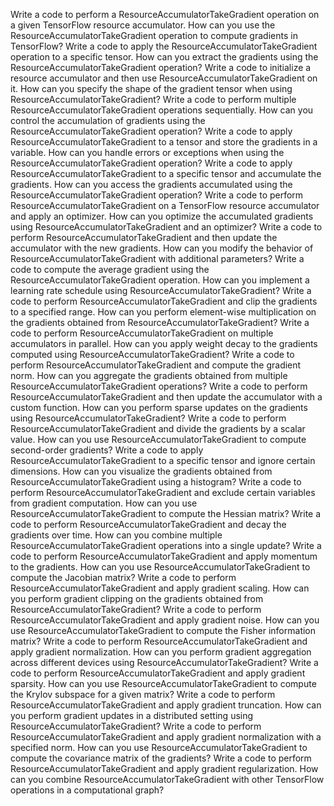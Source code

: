 Write a code to perform a ResourceAccumulatorTakeGradient operation on a given TensorFlow resource accumulator.
How can you use the ResourceAccumulatorTakeGradient operation to compute gradients in TensorFlow?
Write a code to apply the ResourceAccumulatorTakeGradient operation to a specific tensor.
How can you extract the gradients using the ResourceAccumulatorTakeGradient operation?
Write a code to initialize a resource accumulator and then use ResourceAccumulatorTakeGradient on it.
How can you specify the shape of the gradient tensor when using ResourceAccumulatorTakeGradient?
Write a code to perform multiple ResourceAccumulatorTakeGradient operations sequentially.
How can you control the accumulation of gradients using the ResourceAccumulatorTakeGradient operation?
Write a code to apply ResourceAccumulatorTakeGradient to a tensor and store the gradients in a variable.
How can you handle errors or exceptions when using the ResourceAccumulatorTakeGradient operation?
Write a code to apply ResourceAccumulatorTakeGradient to a specific tensor and accumulate the gradients.
How can you access the gradients accumulated using the ResourceAccumulatorTakeGradient operation?
Write a code to perform ResourceAccumulatorTakeGradient on a TensorFlow resource accumulator and apply an optimizer.
How can you optimize the accumulated gradients using ResourceAccumulatorTakeGradient and an optimizer?
Write a code to perform ResourceAccumulatorTakeGradient and then update the accumulator with the new gradients.
How can you modify the behavior of ResourceAccumulatorTakeGradient with additional parameters?
Write a code to compute the average gradient using the ResourceAccumulatorTakeGradient operation.
How can you implement a learning rate schedule using ResourceAccumulatorTakeGradient?
Write a code to perform ResourceAccumulatorTakeGradient and clip the gradients to a specified range.
How can you perform element-wise multiplication on the gradients obtained from ResourceAccumulatorTakeGradient?
Write a code to perform ResourceAccumulatorTakeGradient on multiple accumulators in parallel.
How can you apply weight decay to the gradients computed using ResourceAccumulatorTakeGradient?
Write a code to perform ResourceAccumulatorTakeGradient and compute the gradient norm.
How can you aggregate the gradients obtained from multiple ResourceAccumulatorTakeGradient operations?
Write a code to perform ResourceAccumulatorTakeGradient and then update the accumulator with a custom function.
How can you perform sparse updates on the gradients using ResourceAccumulatorTakeGradient?
Write a code to perform ResourceAccumulatorTakeGradient and divide the gradients by a scalar value.
How can you use ResourceAccumulatorTakeGradient to compute second-order gradients?
Write a code to apply ResourceAccumulatorTakeGradient to a specific tensor and ignore certain dimensions.
How can you visualize the gradients obtained from ResourceAccumulatorTakeGradient using a histogram?
Write a code to perform ResourceAccumulatorTakeGradient and exclude certain variables from gradient computation.
How can you use ResourceAccumulatorTakeGradient to compute the Hessian matrix?
Write a code to perform ResourceAccumulatorTakeGradient and decay the gradients over time.
How can you combine multiple ResourceAccumulatorTakeGradient operations into a single update?
Write a code to perform ResourceAccumulatorTakeGradient and apply momentum to the gradients.
How can you use ResourceAccumulatorTakeGradient to compute the Jacobian matrix?
Write a code to perform ResourceAccumulatorTakeGradient and apply gradient scaling.
How can you perform gradient clipping on the gradients obtained from ResourceAccumulatorTakeGradient?
Write a code to perform ResourceAccumulatorTakeGradient and apply gradient noise.
How can you use ResourceAccumulatorTakeGradient to compute the Fisher information matrix?
Write a code to perform ResourceAccumulatorTakeGradient and apply gradient normalization.
How can you perform gradient aggregation across different devices using ResourceAccumulatorTakeGradient?
Write a code to perform ResourceAccumulatorTakeGradient and apply gradient sparsity.
How can you use ResourceAccumulatorTakeGradient to compute the Krylov subspace for a given matrix?
Write a code to perform ResourceAccumulatorTakeGradient and apply gradient truncation.
How can you perform gradient updates in a distributed setting using ResourceAccumulatorTakeGradient?
Write a code to perform ResourceAccumulatorTakeGradient and apply gradient normalization with a specified norm.
How can you use ResourceAccumulatorTakeGradient to compute the covariance matrix of the gradients?
Write a code to perform ResourceAccumulatorTakeGradient and apply gradient regularization.
How can you combine ResourceAccumulatorTakeGradient with other TensorFlow operations in a computational graph?